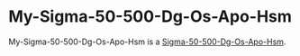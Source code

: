 # My-Sigma-50-500-Dg-Os-Apo-Hsm

My-Sigma-50-500-Dg-Os-Apo-Hsm is a [Sigma-50-500-Dg-Os-Apo-Hsm](50000063.md).
